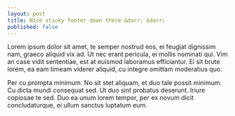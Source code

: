 ```yaml
---
layout: post
title: Nice sticky footer down there &darr; &darr;
published: false
---
```


Lorem ipsum dolor sit amet, te semper nostrud eos, ei feugiat dignissim nam, graeco aliquid vix ad. Ut nec erant pericula, ei mollis nominati qui. Vim an case vidit sententiae, est at euismod laboramus efficiantur. Ei sit brute lorem, ea eam timeam viderer aliquid, cu integre omittam moderatius quo.

Per cu prompta minimum. No sit stet aliquam, et duo tale possit minimum. Cu dicta mundi consequat sed. Ut duo sint probatus deserunt. Iriure copiosae te sed. Duo ea unum lorem tempor, per ex novum dicit concludaturque, ei ullum sanctus luptatum eum.
